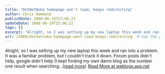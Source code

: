 ```yaml
---
title: "DotNetNuke homepage won't load, keeps redirecting"
author: Chris Hammond
publishDate: 2008-06-19T23:06:22
updateDate: 2008-06-19T23:06:22
tags: []
excerpt: "Alright, so I was setting up my new laptop this week and ran into a problem. It was a familiar problem, but I couldn't track it down. Forum posts didn't help, google didn't help (I kept finding my own damn blog as the number one result when searching...(read more)"
url: /2008/dotnetnuke-homepage-wont-load-keeps-redirecting  # Use the generated URL with year
---
```

Alright, so I was setting up my new laptop this week and ran into a problem. It was a familiar problem, but I couldn't track it down. Forum posts didn't help, google didn't help (I kept finding my own damn blog as the number one result when searching...(<a href="https://weblogs.asp.net/christoc/archive/2008/06/19/dotnetnuke-homepage-won-t-load-keeps-redirecting.aspx">read more</a>)<img src="https://weblogs.asp.net/aggbug.aspx?PostID=6298231" width="1" height="1"> <a href="https://weblogs.asp.net/christoc/archive/2008/06/19/dotnetnuke-homepage-won-t-load-keeps-redirecting.aspx">Read More at weblogs.asp.net</a>
